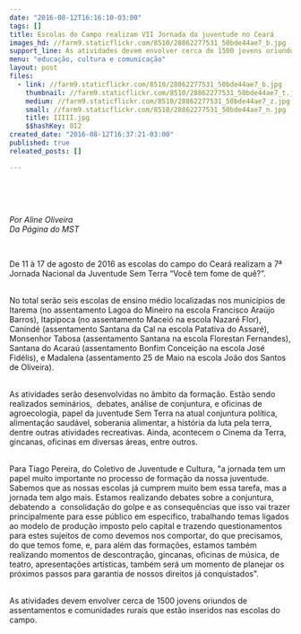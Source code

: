 ```yaml
---
date: "2016-08-12T16:16:10-03:00"
tags: []
title: Escolas do Campo realizam VII Jornada da juventude no Ceará
images_hd: //farm9.staticflickr.com/8510/28862277531_50bde44ae7_b.jpg
support_line: As atividades devem envolver cerca de 1500 jovens oriundos de assentamentos e comunidades rurais que estão inseridos nas escolas do campo.
menu: "educação, cultura e comunicação"
layout: post
files:
  - link: //farm9.staticflickr.com/8510/28862277531_50bde44ae7_b.jpg
    thumbnail: //farm9.staticflickr.com/8510/28862277531_50bde44ae7_t.jpg
    medium: //farm9.staticflickr.com/8510/28862277531_50bde44ae7_z.jpg
    small: //farm9.staticflickr.com/8510/28862277531_50bde44ae7_n.jpg
    title: IIIII.jpg
    $$hashKey: 0I2
created_date: "2016-08-12T16:37:21-03:00"
published: true
releated_posts: []

---
```

<p>&nbsp;</p>

<p>&nbsp;</p>

<p><em>Por Aline Oliveira<br />
Da P&aacute;gina do MST</em></p>

<p>&nbsp;</p>

<p>De 11 &agrave; 17 de agosto de 2016 as escolas do campo do Cear&aacute; realizam a 7&ordf; Jornada Nacional da Juventude Sem Terra &ldquo;Voc&ecirc; tem fome de qu&ecirc;?&rdquo;.</p>

<p><br />
No total ser&atilde;o seis escolas de ensino m&eacute;dio localizadas nos munic&iacute;pios de Itarema (no assentamento Lagoa do Mineiro na escola Francisco Ara&uacute;jo Barros), Itapipoca (no assentamento Macei&oacute; na escola Nazar&eacute; Flor), Canind&eacute; (assentamento Santana da Cal na escola Patativa do Assar&eacute;), Monsenhor Tabosa (assentamento Santana na escola Florestan Fernandes), Santana do Acara&uacute; (assentamento Bonfim Concei&ccedil;&atilde;o na escola Jos&eacute; Fid&eacute;lis), e Madalena (assentamento 25 de Maio na escola Jo&atilde;o dos Santos de Oliveira).</p>

<p><br />
As atividades ser&atilde;o desenvolvidas no &acirc;mbito da forma&ccedil;&atilde;o. Est&atilde;o sendo realizados semin&aacute;rios,&nbsp; debates, an&aacute;lise de conjuntura, e oficinas de agroecologia, papel da juventude Sem Terra na atual conjuntura pol&iacute;tica, alimenta&ccedil;&atilde;o saud&aacute;vel, soberania alimentar, a hist&oacute;ria da luta pela terra, dentre outras atividades recreativas. Ainda, acontecem o Cinema da Terra, gincanas, oficinas em diversas &aacute;reas, entre outros.</p>

<p><br />
Para Tiago Pereira, do Coletivo de Juventude e Cultura, &quot;a jornada tem um papel muito importante no processo de forma&ccedil;&atilde;o da nossa juventude. Sabemos que as nossas escolas j&aacute; cumprem muito bem essa tarefa, mas a jornada tem algo mais. Estamos realizando debates sobre a conjuntura, debatendo a&nbsp; consolida&ccedil;&atilde;o do golpe e as consequ&ecirc;ncias que isso vai trazer principalmente para esse p&uacute;blico em especifico, trabalhando temas ligados ao modelo de produ&ccedil;&atilde;o imposto pelo capital e trazendo questionamentos para estes sujeitos de como devemos nos comportar, do que precisamos, do que temos fome, e, para al&eacute;m das forma&ccedil;&otilde;es, estamos tamb&eacute;m realizando momentos de descontra&ccedil;&atilde;o, gincanas, oficinas de m&uacute;sica, de teatro, apresenta&ccedil;&otilde;es art&iacute;sticas, tamb&eacute;m ser&aacute; um momento de planejar os pr&oacute;ximos passos para garantia de nossos direitos j&aacute; conquistados&quot;.</p>

<p><br />
As atividades devem envolver cerca de 1500 jovens oriundos de assentamentos e comunidades rurais que est&atilde;o inseridos nas escolas do campo.</p>
